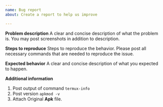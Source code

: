 ```yaml
---
name: Bug report
about: Create a report to help us improve

---
```


<!-- Important note: Refusing to provide needed information may result in issue closing. -->

**Problem description**
A clear and concise description of what the problem is. You may post screenshots in addition to description.

**Steps to reproduce**
Steps to reproduce the behavior. Please post all necessary commands that are needed to reproduce the issue.

**Expected behavior**
A clear and concise description of what you expected to happen.

**Additional information**
1. Post output of command `termux-info`
2. Post version `apkmod -v`
3. Attach Original __Apk__ file.
